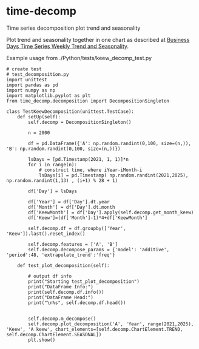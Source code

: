 # time-decomp
Time series decomposition plot trend and seasonality

Plot trend and seasonality together in one chart as described at [Business Days Time Series Weekly Trend and Seasonality](https://www.mdpi.com/2673-4591/5/1/26).

Example usage from ./Python/tests/keew_decomp_test.py

```
# create test
# test_decomposition.py
import unittest
import pandas as pd
import numpy as np
import matplotlib.pyplot as plt
from time_decomp.decomposition import DecompositionSingleton

class TestKeewDecomposition(unittest.TestCase):
    def setUp(self):
        self.decomp = DecompositionSingleton()

        n = 2000

        df = pd.DataFrame({'A': np.random.randint(0,100, size=(n,)), 'B': np.random.randint(0,100, size=(n,))})

        lsDays = [pd.Timestamp(2021, 1, 1)]*n
        for i in range(n):
            # construct time, where iYear-iMonth-i
            lsDays[i] = pd.Timestamp( np.random.randint(2021,2025), np.random.randint(1,13) , (i+1) % 28 + 1)    

        df['Day'] = lsDays

        df['Year'] = df['Day'].dt.year
        df['Month'] = df['Day'].dt.month
        df['KeewMonth'] = df['Day'].apply(self.decomp.get_month_keew)
        df['Keew']=(df['Month']-1)*4+df['KeewMonth']

        self.decomp.df = df.groupby(['Year', 'Keew']).last().reset_index()
        
        self.decomp.features = ['A', 'B']
        self.decomp.decompose_params = {'model': 'additive', 'period':48, 'extrapolate_trend':'freq'}        

    def test_plot_decomposition(self):

        # output df info
        print("Starting test_plot_decomposition")
        print("DataFrame Info:")
        print(self.decomp.df.info())
        print("DataFrame Head:")
        print("\n%s", self.decomp.df.head())

    
        self.decomp.m_decompose()
        self.decomp.plot_decomposition('A', 'Year', range(2021,2025), 'Keew', 'A keew', chart_elements=[self.decomp.ChartElement.TREND, self.decomp.ChartElement.SEASONAL])
        plt.show()

```
